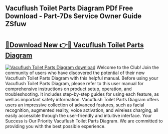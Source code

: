## Vacuflush Toilet Parts Diagram PDf Free Download - Part-7Ds Service Owner Guide ZSfuw

# <h2><a href="http://dfic07.blite.top/?on=Vacuflush+Toilet+Parts+Diagram">🔗Download New 👉🔴 Vacuflush Toilet Parts Diagram</a></h2>

[![Vacuflush Toilet Parts Diagram download](https://i.imgur.com/lujVjoI.png)](http://dfic07.blite.top/?on=Vacuflush+Toilet+Parts+Diagram)
Welcome to the Club! Join the community of users who have discovered the potential of their new Vacuflush Toilet Parts Diagram with this helpful manual. Before using your Vacuflush Toilet Parts Diagram, please refer to this user manual for comprehensive instructions on product setup, operation, and troubleshooting. It includes step-by-step guides for using each feature, as well as important safety information. Vacuflush Toilet Parts Diagram offers users an impressive collection of advanced features, such as facial recognition, augmented reality, voice activation, and wireless charging, all easily accessible through the user-friendly and intuitive interface. Your Success is Our Priority Vacuflush Toilet Parts Diagram. We are committed to providing you with the best possible experience.
